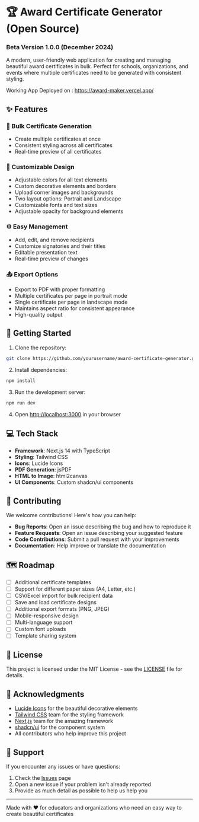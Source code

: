 # 🏆 Award Certificate Generator (Open Source)

### Beta Version 1.0.0 (December 2024)

A modern, user-friendly web application for creating and managing beautiful award certificates in bulk. Perfect for schools, organizations, and events where multiple certificates need to be generated with consistent styling.

Working App Deployed on : https://award-maker.vercel.app/

## ✨ Features

### 📑 Bulk Certificate Generation
- Create multiple certificates at once
- Consistent styling across all certificates
- Real-time preview of all certificates

### 🎨 Customizable Design
- Adjustable colors for all text elements
- Custom decorative elements and borders
- Upload corner images and backgrounds
- Two layout options: Portrait and Landscape
- Customizable fonts and text sizes
- Adjustable opacity for background elements

### ⚙️ Easy Management
- Add, edit, and remove recipients
- Customize signatories and their titles
- Editable presentation text
- Real-time preview of changes

### 📤 Export Options
- Export to PDF with proper formatting
- Multiple certificates per page in portrait mode
- Single certificate per page in landscape mode
- Maintains aspect ratio for consistent appearance
- High-quality output

## 🚀 Getting Started

1. Clone the repository:
```bash
git clone https://github.com/yourusername/award-certificate-generator.git
```

2. Install dependencies:
```bash
npm install
```

3. Run the development server:
```bash
npm run dev
```

4. Open [http://localhost:3000](http://localhost:3000) in your browser

## 💻 Tech Stack

- **Framework**: Next.js 14 with TypeScript
- **Styling**: Tailwind CSS
- **Icons**: Lucide Icons
- **PDF Generation**: jsPDF
- **HTML to Image**: html2canvas
- **UI Components**: Custom shadcn/ui components

## 🤝 Contributing

We welcome contributions! Here's how you can help:

- **Bug Reports**: Open an issue describing the bug and how to reproduce it
- **Feature Requests**: Open an issue describing your suggested feature
- **Code Contributions**: Submit a pull request with your improvements
- **Documentation**: Help improve or translate the documentation

## 🗺️ Roadmap

- [ ] Additional certificate templates
- [ ] Support for different paper sizes (A4, Letter, etc.)
- [ ] CSV/Excel import for bulk recipient data
- [ ] Save and load certificate designs
- [ ] Additional export formats (PNG, JPEG)
- [ ] Mobile-responsive design
- [ ] Multi-language support
- [ ] Custom font uploads
- [ ] Template sharing system

## 📄 License

This project is licensed under the MIT License - see the [LICENSE](LICENSE) file for details.

## 🙏 Acknowledgments

- [Lucide Icons](https://lucide.dev) for the beautiful decorative elements
- [Tailwind CSS](https://tailwindcss.com) team for the styling framework
- [Next.js](https://nextjs.org) team for the amazing framework
- [shadcn/ui](https://ui.shadcn.com) for the component system
- All contributors who help improve this project

## 📮 Support

If you encounter any issues or have questions:

1. Check the [Issues](https://github.com/yourusername/award-certificate-generator/issues) page
2. Open a new issue if your problem isn't already reported
3. Provide as much detail as possible to help us help you

---

Made with ❤️ for educators and organizations who need an easy way to create beautiful certificates
